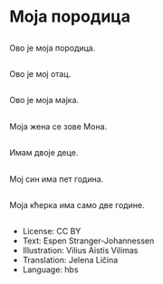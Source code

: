 # Моја породица

##
Ово је моја породица.

##
Ово је мој отац.

##
Ово је моја мајка.

##
Моја жена се зове Мона.

##
Имам двоје деце.

##
Мој син има пет година.

##
Моја кћерка има само две године.

##
* License: CC BY
* Text: Espen Stranger-Johannessen
* Illustration: Vilius Aistis Vilimas
* Translation: Jelena Ličina
* Language: hbs
